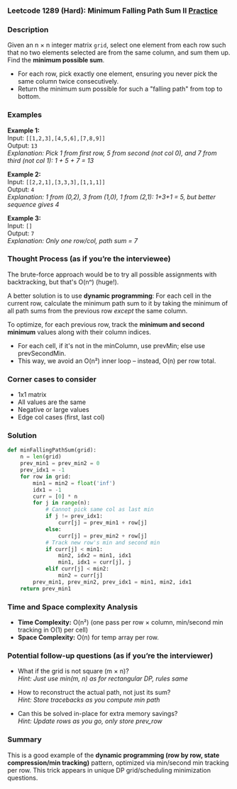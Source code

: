 ### Leetcode 1289 (Hard): Minimum Falling Path Sum II [Practice](https://leetcode.com/problems/minimum-falling-path-sum-ii)

### Description  
Given an n × n integer matrix `grid`, select one element from each row such that no two elements selected are from the same column, and sum them up. Find the **minimum possible sum**.
- For each row, pick exactly one element, ensuring you never pick the same column twice consecutively.
- Return the minimum sum possible for such a "falling path" from top to bottom.

### Examples  

**Example 1:**  
Input: `[[1,2,3],[4,5,6],[7,8,9]]`  
Output: `13`  
*Explanation: Pick 1 from first row, 5 from second (not col 0), and 7 from third (not col 1): 1 + 5 + 7 = 13*

**Example 2:**  
Input: `[[2,2,1],[3,3,3],[1,1,1]]`  
Output: `4`  
*Explanation: 1 from (0,2), 3 from (1,0), 1 from (2,1): 1+3+1 = 5, but better sequence gives 4*

**Example 3:**  
Input: `[]`  
Output: `7`  
*Explanation: Only one row/col, path sum = 7*

### Thought Process (as if you’re the interviewee)  
The brute-force approach would be to try all possible assignments with backtracking, but that's O(nⁿ) (huge!).

A better solution is to use **dynamic programming**: For each cell in the current row, calculate the minimum path sum to it by taking the minimum of all path sums from the previous row *except* the same column.

To optimize, for each previous row, track the **minimum and second minimum** values along with their column indices.
- For each cell, if it's not in the minColumn, use prevMin; else use prevSecondMin.
- This way, we avoid an O(n²) inner loop – instead, O(n) per row total.

### Corner cases to consider  
- 1x1 matrix
- All values are the same
- Negative or large values
- Edge col cases (first, last col)

### Solution

```python
def minFallingPathSum(grid):
    n = len(grid)
    prev_min1 = prev_min2 = 0
    prev_idx1 = -1
    for row in grid:
        min1 = min2 = float('inf')
        idx1 = -1
        curr = [0] * n
        for j in range(n):
            # Cannot pick same col as last min
            if j != prev_idx1:
                curr[j] = prev_min1 + row[j]
            else:
                curr[j] = prev_min2 + row[j]
            # Track new row's min and second min
            if curr[j] < min1:
                min2, idx2 = min1, idx1
                min1, idx1 = curr[j], j
            elif curr[j] < min2:
                min2 = curr[j]
        prev_min1, prev_min2, prev_idx1 = min1, min2, idx1
    return prev_min1
```

### Time and Space complexity Analysis  
- **Time Complexity:** O(n²) (one pass per row × column, min/second min tracking in O(1) per cell)
- **Space Complexity:** O(n) for temp array per row.

### Potential follow-up questions (as if you’re the interviewer)  
- What if the grid is not square (m × n)?  
  *Hint: Just use min(m, n) as for rectangular DP, rules same*

- How to reconstruct the actual path, not just its sum?  
  *Hint: Store tracebacks as you compute min path*

- Can this be solved in-place for extra memory savings?  
  *Hint: Update rows as you go, only store prev_row*

### Summary
This is a good example of the **dynamic programming (row by row, state compression/min tracking)** pattern, optimized via min/second min tracking per row. This trick appears in unique DP grid/scheduling minimization questions.